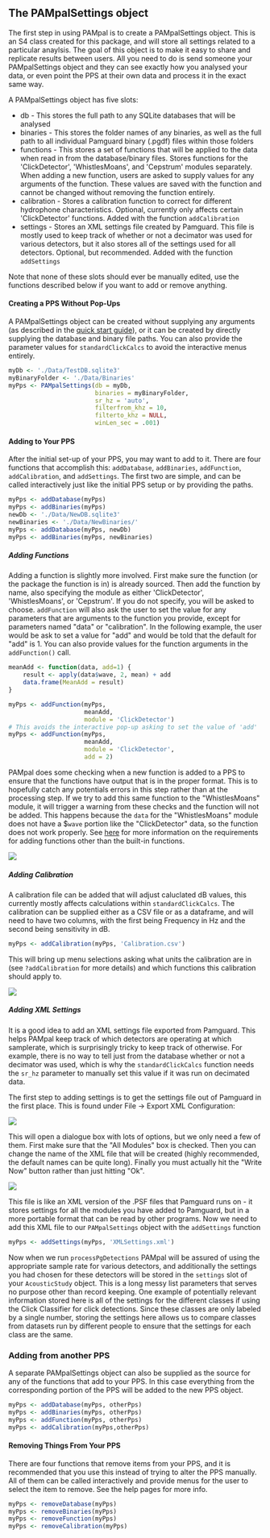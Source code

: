 ## The PAMpalSettings object

The first step in using PAMpal is to create a PAMpalSettings object. This is an
S4 class created for this package, and will store all settings related to a
particular anaylsis. The goal of this object is to make it easy to share and
replicate results between users. All you need to do is send someone your
PAMpalSettings object and they can see exactly how you analysed your data, or 
even point the PPS at their own data and process it in the exact same way.

A PAMpalSettings object has five slots:

* db - This stores the full path to any SQLite databases that will be analysed
* binaries - This stores the folder names of any binaries, as well as the full
path to all individual Pamguard binary (.pgdf) files within those folders
* functions - This stores a set of functions that will be applied to the data 
when read in from the database/binary files. Stores functions for the 
'ClickDetector', 'WhistlesMoans', and 'Cepstrum' modules separately. When adding a new 
function, users are asked to supply values for any arguments of the function.
These values are saved with the function and cannot be changed without removing
the function entirely. 
* calibration - Stores a calibration function to correct for different hydrophone
characteristics. Optional, currently only affects certain 'ClickDetector' functions.
Added with the function `addCalibration`
* settings - Stores an XML settings file created by Pamguard. This file is mostly
used to keep track of whether or not a decimator was used for various detectors,
but it also stores all of the settings used for all detectors. Optional, but 
recommended. Added with the function `addSettings`

Note that none of these slots should ever be manually edited, use the functions described
below if you want to add or remove anything.

#### Creating a PPS Without Pop-Ups

A PAMpalSettings object can be created without supplying any arguments (as described in the
[quick start guide](README.md)), or it can be created by directly supplying the database and binary
file paths. You can also provide the parameter values for `standardClickCalcs` to avoid the
interactive menus entirely.

```r
myDb <- './Data/TestDB.sqlite3'
myBinaryFolder <- './Data/Binaries'
myPps <- PAMpalSettings(db = myDb, 
                        binaries = myBinaryFolder,
                        sr_hz = 'auto',
                        filterfrom_khz = 10,
                        filterto_khz = NULL,
                        winLen_sec = .001)
```
#### Adding to Your PPS

After the initial set-up of your PPS, you may want to add to it. There are 
four functions that accomplish this: `addDatabase`, `addBinaries`,
`addFunction`, `addCalibration`, and `addSettings`. The first two are simple, and can be called interactively
just like the initial PPS setup or by providing the paths.

```r
myPps <- addDatabase(myPps)
myPps <- addBinaries(myPps)
newDb <- './Data/NewDB.sqlite3'
newBinaries <- './Data/NewBinaries/'
myPps <- addDatabase(myPps, newDb)
myPps <- addBinaries(myPps, newBinaries)
```
##### Adding Functions

Adding a function is slightly more involved. First make sure the function (or
the package the function is in) is already sourced. Then add the function by
name, also specifying the module as either 'ClickDetector', 'WhistlesMoans',
or 'Cepstrum'.
If you do not specify, you will be asked to choose. `addFunction` will also
ask the user to set the value for any parameters that are arguments to the
function you provide, except for parameters named "data" or "calibration".
In the following example, the user would be ask to set a value for "add" and
would be told that the default for "add" is 1. You can also provide values for the
function arguments in the `addFunction()` call.

```r
meanAdd <- function(data, add=1) {
    result <- apply(data$wave, 2, mean) + add
    data.frame(MeanAdd = result)
}

myPps <- addFunction(myPps, 
                     meanAdd, 
                     module = 'ClickDetector') 
# This avoids the interactive pop-up asking to set the value of 'add'
myPps <- addFunction(myPps, 
                     meanAdd, 
                     module = 'ClickDetector', 
                     add = 2)
```

PAMpal does some checking when a new function is added to a PPS to ensure
that the functions have output that is in the proper format. This is to 
hopefully catch any potentials errors in this step rather than at the 
processing step. If we try to add this same function to the "WhistlesMoans"
module, it will trigger a warning from these checks and the function
will not be added. This happens because the `data` for the "WhistlesMoans"
module does not have a $`wave` portion like the "ClickDetector" data, so the
function does not work properly. See [here][custom-functions] for more information
on the requirements for adding functions other than the built-in functions.

<a href="images/FnAddError.png" data-lightbox="fn-add-error" data-title="Added function successfully to ClickDetector but not WhistlesMoans">![](images/FnAddError.png)</a>

##### Adding Calibration

A calibration file can be added that will adjust caluclated dB values, this currently
mostly affects calculations within `standardClickCalcs`. The calibration can be supplied
either as a CSV file or as a dataframe, and will need to have two columns, with the first 
being Frequency in Hz and the second being sensitivity in dB. 

```r
myPps <- addCalibration(myPps, 'Calibration.csv')
```

This will bring up menu selections asking what units the calibration are in (see
`?addCalibration` for more details) and which functions this calibration should apply
to.

<a href="images/Calibration.png" data-lightbox="add-calibration" data-title="Adding calibration to a PPS">![](images/Calibration.png)</a>

##### Adding XML Settings

It is a good idea to add an XML settings file exported from Pamguard. This helps
PAMpal keep track of which detectors are operating at which samplerate, which
is surprisingly tricky to keep track of otherwise. For example, there is no way
to tell just from the database whether or not a decimator was used, which is why
the `standardClickCalcs` function needs the `sr_hz` parameter to manually set this
value if it was run on decimated data.

The first step to adding settings is to get the settings file out of Pamguard in
the first place. This is found under File -> Export XML Configuration:

<a href="images/ExportXMLMenu.png" data-lightbox="xml-menu" data-title="Where to export XML">![](images/ExportXMLMenu.png)</a>

This will open a dialogue box with lots of options, but we only need a few of them.
First make sure that the "All Modules" box is checked. Then you can change the name
of the XML file that will be created (highly recommended, the default names can
be quite long). Finally you must actually hit the "Write Now" button rather than just
hitting "Ok".

<a href="images/ExportXMLOptions.png" data-lightbox="xml-options" data-title="Important options in XML dialogue box">![](images/ExportXMLOptions.png)</a>

This file is like an XML version of the .PSF files that Pamguard runs on - it stores
settings for all the modules you have added to Pamguard, but in a more portable format
that can be read by other programs. Now we need to add this XML file to our `PAMpalSettings`
object with the `addSettings` function

```r
myPps <- addSettings(myPps, 'XMLSettings.xml')
```

Now when we run `processPgDetections` PAMpal will be assured of using the appropriate
sample rate for various detectors, and additionally the settings you had chosen for these
detectors will be stored in the `settings` slot of your `AcousticStudy` object.
This is a long messy list parameters that serves no purpose other than record keeping.
One example of potentially relevant information stored here is all of the settings
for the different classes if using the Click Classifier for click detections. Since
these classes are only labeled by a single number, storing the settings here allows
us to compare classes from datasets run by different people to ensure that the
settings for each class are the same.

### Adding from another PPS

A separate PAMpalSettings object can also be supplied as the source for any of the 
functions that add to your PPS. In this case everything from the corresponding
portion of the PPS will be added to the new PPS object.

```r
myPps <- addDatabase(myPps, otherPps)
myPps <- addBinaries(myPps, otherPps)
myPps <- addFunction(myPps, otherPps)
myPps <- addCalibration(myPps,otherPps)
```

#### Removing Things From Your PPS

There are four functions that remove items from your PPS, and it is recommended
that you use this instead of trying to alter the PPS manually. All of them can
be called interactively and provide menus for the user to select the item to 
remove. See the help pages for more info.

```r
myPps <- removeDatabase(myPps)
myPps <- removeBinaries(myPps)
myPps <- removeFunction(myPps)
myPps <- removeCalibration(myPps)
```

[custom-functions]: CustomFunctions.md

